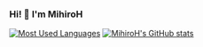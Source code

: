 ### Hi! 👋 I'm MihiroH 

[![Most Used Languages](https://github-readme-stats.vercel.app/api/top-langs/?username=MihiroH)](https://github.com/anuraghazra/github-readme-stats)
[![MihiroH's GitHub stats](https://github-readme-stats.vercel.app/api?username=MihiroH)](https://github.com/MihiroH/github-readme-stats&show_icons=true&count_private=true)

